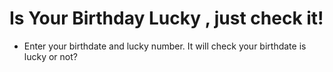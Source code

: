 # Is Your Birthday Lucky , just check it!
<ul><li>Enter your birthdate and lucky number. It will check your birthdate is lucky or not?</li></ul>
